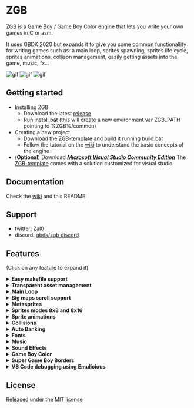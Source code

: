 # ZGB

ZGB is a Game Boy / Game Boy Color engine that lets you write your own games in C or asm.

It uses [GBDK 2020](https://github.com/Zal0/gbdk-2020) but expands it to give you some common functionallity for writing games such as: a main loop, sprites spawning, sprites life cycle, sprites animations, collison management, easily getting assets into the game, music, fx...

![gif](https://raw.githubusercontent.com/Zal0/ZGB/master/doc%20files/tuto.gif) ![gif](https://github.com/Zal0/bitbitjam2016/blob/develop/bitbit3/res/marketing/screenshots/pretty.gif?raw=true) ![gif](https://github.com/Zal0/gbjam2016/raw/develop/res/marketing/gifs/fly.gif?raw=true)

## Getting started
- Installing ZGB
  - Download the latest [release](https://github.com/Zal0/ZGB/releases)
  - Run install.bat (this will create a new environment var ZGB_PATH pointing to %ZGB%/common)
- Creating a new project
  - Download the [ZGB-template](https://github.com/Zal0/ZGB-template/archive/master.zip) and build it running build.bat
  - Follow the tutorial on the [wiki](https://github.com/Zal0/ZGB/wiki) to understand the basic concepts of the engine
- (**Optional**) Download [***Microsoft Visual Studio Community Edition***](https://www.visualstudio.com/downloads/) 
The [ZGB-template](https://github.com/Zal0/ZGB-template) comes with a solution customized for visual studio

## Documentation
Check the [wiki](https://github.com/Zal0/ZGB/wiki) and this README

## Support
- twitter: [Zal0](https://twitter.com/Zal0)
- discord: [gbdk/zgb discord](https://discord.gg/XCbjCvqnUY)

## Features <a name="features"></a>

(Click on any feature to expand it)

<details>
  <summary><strong>Easy makefile support</strong></summary>

In most cases you just need a small makefile like this

```
PROJECT_NAME = ZGB_TEMPLATE

all: build_gb

# Number of banks (must be a power of 2): A (Automatic), 2, 4, 8, 16, 32...
N_BANKS = A

# Music player: HUGETRACKER(default) or GBT_PLAYER
MUSIC_PLAYER = GBT_PLAYER

# Default hardware sprites size: SPRITES_8x16(default) or SPRITES_8x8
DEFAULT_SPRITES_SIZE = SPRITES_8x16

include $(ZGB_PATH)/src/MakefileCommon
```
When you make any changes to any of the source files of your project, or any of the assets, only that file will be recompiled. The internal Makefile that comes with ZGB creates a list of dependencies and only compiles what is needed saving you a lot of time. It will also help you a lot if you work with a version control system, like git

---
</details>

<details>
  <summary><strong>Transparent asset management</strong></summary>
  
ZGB will automatically turn all your assets files into C data:
- **Graphics**
  - .gbr from Game Boy Tile Designer
  - .gbm from Game Boy Map Builder
  - .png than can be used for backgrounds or sprites
- **Musics**
  - .mod for gbt-player
  - .uge for hUGETracker

In order to use any of these data in your code you need to declare it first using
```C
IMPORT_MAP(<map_filename_without_extension>)
IMPORT_TILES(<map_filename_without_extension>)
DECLARE_MUSIC(<map_filename_without_extension>)
```

---
</details>

<details>
  <summary><strong>Main Loop</strong></summary>

![gif](/doc%20files/readme/ZGB-loop.png)

<details>
  <summary><strong>States</strong></summary>

All ZGB games must contain at least one State. This state must be assigned on ZGBMain.c
```C
UINT8 next_state = StateGame;
```
When ZGB starts it will call the **START** function of this State. Then on each frame it will call the **UPDATE** function until **SetState** is called to assign a new State

<details>
  <summary>Creating a new State</summary>

1. Create a new file < YourNewState >.c containing this:
```C
#include "Banks/SetAutoBank.h"

void START() {
}

void UPDATE() {
}
```
2. Register this new State in ZGBMain.h
```C
#define STATES             \
...
_STATE(<YourNewState>)       \
STATE_DEF_END
````
Now, whenever you want to enter this new state you just need to call **SetState**(< YourNewState >)
</details>

</details>

<details>
  <summary><strong>Sprites</strong></summary>

You can manually add Sprites calling **SpriteMangerAdd**(type, x, y). ZGB will call the **START** function of this Sprite first and then it will call **UPDATE** on each frame until the Sprite is removed. You can manually remove an Sprite with the function **SpriteManagerRemove** (faster) or **SpriteManagerRemoveSprite** and then the engine will call its **DESTROY** function. 

Sprites will also be removed when getting off screen limits. You can configure how far you allow them to go before the engine disposes them with the fields **lim_x** and **lim_y**

Usually you will create an Sprite in the START function of your State and assing it to scroll_target, so that the camera follows it
```C
void START() {
	scroll_target = SpriteManagerAdd(SpritePlayer, 50, 50);
	...
}
```

You can create your sprites with the Game Boy Tile Designer or you can use pngs. 
Create your sprites in the res/sprites folder so that the Makefile can identify them as sprites and pass the proper parameters to png2asset.

<details>
  <summary>gbr sprites</summary>
Use Game Boy Tile Designer included in <ZGB_PATH>/env/tools/gbtd22/GBTD.exe to create gbr sprites. Don't worry too much about the TileSize choosen, remember that empty tiles will be discarded

The first time you compile the gbr a .meta will be created with the default params passed to png2asset. You may want to take a look specially at the collision info to adjust the collider
```
-px 0 -py 0 -pw 32 -ph 32
```
Check the png2asset params [here](https://gbdk-2020.github.io/gbdk-2020/docs/api/docs_toolchain_settings.html#png2mtspr-settings)
</details>

<details>
  <summary>png sprites</summary>

GBTD has a few limitations:
- The maximum sprites size is 32x32
- It only lets you choose a palette for the whole metasprite

Luckily you can overcome these limitations by using your preferred pixel art software and then export your data as a spritesheet

It is important that you create a .meta and at least indicate the sprite dimensions (or it will be exported as a single sprite)
```
-sw 32 -sh 16 
```
</details>

<details>
  <summary>Creating a new Sprite</summary>

The template already comes with a placeholder Sprite but you surely will need to add more. Yo do this by following the next 3 steps:
1. Create the sprite image data. 
2. Create a new file < YourNewSprite >.c containing this:
```C
#include "Banks/SetAutoBank.h"

void START() {
}

void UPDATE() {
}

void DESTROY() {
}
```
3. Register this new Sprite in ZGBMain.h
```C
#define SPRITES \
...
_SPRITE_DMG(<YourNewSprite>, <image>)\
SPRITE_DEF_END
```
</details>

</details>

---
</details>

<details>
  <summary><strong>Big maps scroll support</strong></summary>

ZGB support maps up to 16384 bytes with a maximum width or height of 255 tiles. The engine will take care of updating the native 32x32 background as the camera moves

![gif](/doc%20files/readme/scroll.gif)

Here is how you create a new map and load it into your game:
- Open Game Boy Tile Designer included in <ZGB_PATH>/env/tools/gbtd22 and create a new tile set
- Open Game Boy Map Builder included in <ZGB_PATH>/env/tools/gbmb18 and create a new map that uses the previous tile set
- In the START function of your state you should manually add the sprite that the camera will follow
- Import your map and Call InitScroll
```C
IMPORT_MAP(map); //This is the name of your map without the extension

void START() {
	scroll_target = SpriteManagerAdd(SpritePlayer, 50, 50);
	InitScroll(BANK(map), &map, 0, 0);
}
```
As the scroll updates new rows or columns it will call the function GetTileReplacement located in ZGBMain.c
The default behaviour of this function is to spawn sprites using sprite_tye = 255 - tile_id, but you can customize it for your custom needs

---
</details>

<details>
  <summary><strong>Metasprites</strong></summary>

Metasprites are sprites composed of 8x8 or 8x16 native sprites. 
The tool png2asset from GBDK is used to create the data that will end up in the final build:
- duplicated tiles will be only added once
- mirrored tiles will also count as duplicated
- empty tiles will be ignored
- palette info will be included

---
</details>

<details>
  <summary><strong>Sprites modes 8x8 and 8x16</strong></summary>

The Game Boy has native support for sprite sizes 8x8 and 8x16. You can use any of them to compose the metasprites in your game.

Choosing 8x8 size will make it easier to duplicate parts of the metasprite and will require less memory to store it but will take longer to render the final metasprite

The default Sprite mode is selected in your makefile
```
# Default hardware sprites size: SPRITES_8x16(default) or SPRITES_8x8
DEFAULT_SPRITES_SIZE = SPRITES_8x16
```

---
</details>


<details>
  <summary><strong>Sprite animations</strong></summary>

Animations in ZGB are defined by arrays of frames where the first element is the number of frames
```C
const UINT8 anim_walk[] = {4, 0, 1, 2, 1, 0};
```

Setting the current animation is done with **SetSpriteAnim**(sprite, animation, speed)

Instead of setting an animation you can Set the current frame manually by calling **SetFrame**(Sprite, frame_idx)

The Sprite field **anim_frame** contains the animation index if there is an animation running, or the frame index otherwise

---
</details>

<details>
  <summary><strong>Collisions</strong></summary>

All sprites have a rectangle collider that will be used to check collisions. By default it will be defined by the metasprites dimensions but you can adjust it on the sprite .meta file
```
-px 2 -py 0 -pw 12 -ph 19
```
![gif](/doc%20files/readme/collider.png)  ![gif](/doc%20files/readme/mirrors.gif)

This rectangle will remain constant when the sprite is flipped

<details>
  <summary><strong>Sprite vs Background</strong></summary>

First you need to declare an array (terminated in 0) indicating which tiles are considered collidables
```C
UINT8 collision_tiles[] = {1, 2, 3, 4, 8, 10, 0}; //In this case tiles 1, 2, 3, 4, 8 an 10 will be considered collidables
```

Then you need to pass this array when you Init the scroll (you can have several arrays depending on the tileset you use)
```C
InitScroll(BANK(map), &map, collision_tiles, 0);
```

And now, instead of directly modify the X and Y coordinates of your Sprite, you need to call TranslateSprite
```C
TranslateSprite(THIS, -1, 0); //Move the current sprite 1 pixel to the left checking collisions with the background
```
If the Sprite collides then it won't advance and TranslateSprite will return the collision tile (so you can check if there are spikes or other stuff)

You can also declare an array of collision tiles that will be only checked when the Sprite is moving downwards. This is very useful for platform games where the character can jump into a platform from below

![gif](/doc%20files/readme/coll_down.gif)

</details>

<details>
  <summary><strong>Sprite vs Sprite</strong></summary>

To check if two sprites are colliding call the function CheckCollision in "Sprite.h"
```C
if(CheckCollision(THIS, other_sprite))
{
    //Sprites are colliding!
}
```

</details>

---
</details>

<details>
  <summary><strong>Auto Banking</strong></summary>

ZGB uses [bankpack](https://bbbbbr.github.io/gbdk-2020/docs/api/docs_toolchain.html#autotoc_md79) so you don't need to worry about where to place your code or resources. Just make sure that:
- **_#include "Banks/SetAutoBank.h"_** is added at the beggining of your States and Sprites
- If you need to call an sprite function from another sprite, declare it **BANKED**
```C
void HitMe();        //WRONG!!
void HitMe() BANKED; //RIGHT!
```

- Check the png created in the Debug/Release folder of your build to get an overview of your banks usage. For a more detailed information you can use [RomUsage](https://github.com/bbbbbr/romusage)

---
</details>

<details>
  <summary><strong>Fonts</strong></summary>

Fonts in ZGB are gbr files of **45** tiles, with uppercase characters **_A-Z 0-9 !'()-.:?_** The ZGB-Template already comes with a default font that you can customize

In order to print some texts in your game
1. Import the font using 
```C
#include "Print.h"
IMPORT_TILES(<font filename>);
```
2. Init the font in the START function of your State by calling
```C
INIT_FONT(font, PRINT_BKG); //PRINT_BKG to draw on the background or PRINT_WIN to draw on the Window
```
3. Print some text using 
```C
PRINT(0, 0, "Hello World"); //print Hello World on 0, 0
```

You can also use **Printf** to draw some vars with %d %i &u and %s

You can change the target (background or window) with the var **print_target**

---
</details>

<details>
  <summary><strong>Music</strong></summary>

You can select witch music drive to use [gbt-player](https://github.com/AntonioND/gbt-player) or [hUGETracker](https://github.com/SuperDisk/hUGETracker) in the Makefile
```
# Music player: HUGETRACKER(default) or GBT_PLAYER
MUSIC_PLAYER = GBT_PLAYER
```

To play some music in your game
- Place the .mod or .uge files in the res/music folder
- Import the music with
```C
DECLARE_MUSIC(<music_filename>)
```
- Play it with
```C
PlayMusic(<music_filename>, LOOP)
```
- And Stop it with
```C
StopMusic;
```

---
</details>

<details>
  <summary><strong>Sound Effects</strong></summary>

To play an FX Sound you just need  to call
```C
void PlayFx(SOUND_CHANNEL channel, UINT8 mute_frames, ...); // Add register data from GBSound
```

The channel will be occupied during mute_frames and the music player won't be able to use it

---
</details>

<details>
  <summary><strong>Game Boy Color</strong></summary>

Because ZGB uses png2asset, palette data will be always included for each sprite allowing ZGB to load the palette automatically when the Sprite is loaded

Just make sure that:
- The total Sprites loaded don't need more than 8 different palettes (if two sprites have the same palettes, they will share them)
- The palette colors are ordered from lighter to darker so that the game will also look good on the original GB


---
</details>

<details>
  <summary><strong>Super Game Boy Borders</strong></summary>

Follow the next steps to create Super Game Boy borders for your game
- create the folder res/borders
- Add a png with these limitations:
   - size must be 256x224
   - there must be a 160x144 transparent rectangle in the center of it
   - maximum number of different tiles is 156
   - each 8x8 tile has a limit of 16 colors
   - there can only be 4 different palettes of 16 colors
   - here is a [template](https://raw.githubusercontent.com/gbdk-2020/gbdk-2020/develop/gbdk-lib/examples/gb/sgb_border/gb_border.png) you can use
- In your code (do this before loading any other bg map)
```C
#include "SGB.h"

IMPORT_MAP(<border_filename>);

void START() {
  LOAD_SGB_BORDER(<border_filename>);
  ...
}
```

---
</details>

<details>
  <summary><strong>VS Code debugging using Emulicious</strong></summary>

The [ZGB-template](https://github.com/Zal0/ZGB-template) is properly configured for C Debugging under [Emulicious](https://emulicious.net/) in [Visual Studio Code](https://code.visualstudio.com/). If you started your current project with an old version of the template you just need to copy the .vscode folder into the root of your project.

- [Download](https://code.visualstudio.com/Download) Visual Studio Code
- Open the workspace located in the .vscode folder within ZGB-template
- Install the workspace recommended extensions:
  - [C/C++ for Visual Studio Code](https://marketplace.visualstudio.com/items?itemName=ms-vscode.cpptools)
  - [Emulicious Debugger](https://marketplace.visualstudio.com/items?itemName=emulicious.emulicious-debugger)

Now ensure that you have either Debug or DebugColor selected as your current configuration and press F5 to start debugging. Emulicious will be launched automatically and breakpoints will be hit. Enjoy!

---
</details>

## License

Released under the [MIT license](https://opensource.org/licenses/MIT)